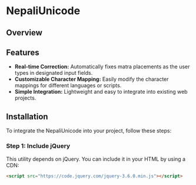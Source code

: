 # NepaliUnicode

## Overview

## Features

- **Real-time Correction:** Automatically fixes matra placements as the user types in designated input fields.
- **Customizable Character Mapping:** Easily modify the character mappings for different languages or scripts.
- **Simple Integration:** Lightweight and easy to integrate into existing web projects.

## Installation

To integrate the NepaliUnicode into your project, follow these steps:

### Step 1: Include jQuery

This utility depends on jQuery. You can include it in your HTML by using a CDN:

```html
<script src="https://code.jquery.com/jquery-3.6.0.min.js"></script>
